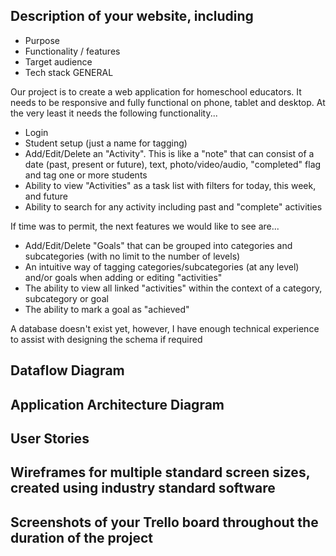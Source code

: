 ## Description of your website, including

- Purpose
- Functionality / features
- Target audience
- Tech stack GENERAL


Our project is to create a web application for homeschool educators. It needs to be responsive and fully functional on phone, tablet and desktop. At the very least it needs the following functionality...

- Login
- Student setup (just a name for tagging)
- Add/Edit/Delete an "Activity". This is like a "note" that can consist of a date (past, present or future), text, photo/video/audio, "completed" flag and tag one or more students
- Ability to view "Activities" as a task list with filters for today, this week, and future
- Ability to search for any activity including past and "complete" activities

If time was to permit, the next features we would like to see are...
- Add/Edit/Delete "Goals" that can be grouped into categories and subcategories (with no limit to the number of levels)
- An intuitive way of tagging categories/subcategories (at any level) and/or goals when adding or editing "activities"
- The ability to view all linked "activities" within the context of a category, subcategory or goal
- The ability to mark a goal as "achieved"

A database doesn't exist yet, however, I have enough technical experience to assist with designing the schema if required

## Dataflow Diagram

## Application Architecture Diagram

## User Stories

## Wireframes for multiple standard screen sizes, created using industry standard software

## Screenshots of your Trello board throughout the duration of the project
